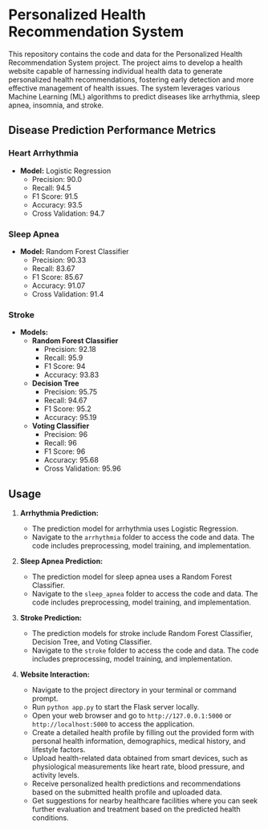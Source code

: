 # Personalized Health Recommendation System

This repository contains the code and data for the Personalized Health Recommendation System project. The project aims to develop a health website capable of harnessing individual health data to generate personalized health recommendations, fostering early detection and more effective management of health issues. The system leverages various Machine Learning (ML) algorithms to predict diseases like arrhythmia, sleep apnea, insomnia, and stroke.

## Disease Prediction Performance Metrics

### Heart Arrhythmia
- **Model:** Logistic Regression
  - Precision: 90.0
  - Recall: 94.5
  - F1 Score: 91.5
  - Accuracy: 93.5
  - Cross Validation: 94.7

### Sleep Apnea
- **Model:** Random Forest Classifier
  - Precision: 90.33
  - Recall: 83.67
  - F1 Score: 85.67
  - Accuracy: 91.07
  - Cross Validation: 91.4

### Stroke
- **Models:** 
  - **Random Forest Classifier**
    - Precision: 92.18
    - Recall: 95.9
    - F1 Score: 94
    - Accuracy: 93.83
  - **Decision Tree**
    - Precision: 95.75
    - Recall: 94.67
    - F1 Score: 95.2
    - Accuracy: 95.19
  - **Voting Classifier**
    - Precision: 96
    - Recall: 96
    - F1 Score: 96
    - Accuracy: 95.68
    - Cross Validation: 95.96

## Usage

1. **Arrhythmia Prediction:**
   - The prediction model for arrhythmia uses Logistic Regression.
   - Navigate to the `arrhythmia` folder to access the code and data. The code includes preprocessing, model training, and implementation.

2. **Sleep Apnea Prediction:**
   - The prediction model for sleep apnea uses a Random Forest Classifier.
   - Navigate to the `sleep_apnea` folder to access the code and data. The code includes preprocessing, model training, and implementation.

3. **Stroke Prediction:**
   - The prediction models for stroke include Random Forest Classifier, Decision Tree, and Voting Classifier.
   - Navigate to the `stroke` folder to access the code and data. The code includes preprocessing, model training, and implementation.

4. **Website Interaction:**
    - Navigate to the project directory in your terminal or command prompt.
    - Run `python app.py` to start the Flask server locally.
    - Open your web browser and go to `http://127.0.0.1:5000` or `http://localhost:5000` to access the application.
    - Create a detailed health profile by filling out the provided form with personal health information, demographics, medical history, and lifestyle factors.
    - Upload health-related data obtained from smart devices, such as physiological measurements like heart rate, blood pressure, and activity levels.
    - Receive personalized health predictions and recommendations based on the submitted health profile and uploaded data.
    - Get suggestions for nearby healthcare facilities where you can seek further evaluation and treatment based on the predicted health conditions.

